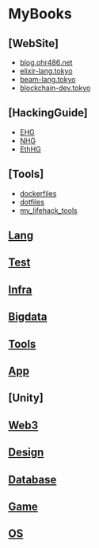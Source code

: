 
MyBooks
=======

## [WebSite]

- [blog.ohr486.net](https://github.com/ohr486/blog.ohr486.net)
- [elixir-lang.tokyo](https://github.com/ohr486/elixir-lang.tokyo)
- [beam-lang.tokyo](https://github.com/ohr486/beam-lang.tokyo)
- [blockchain-dev.tokyo](https://github.com/ohr486/blockchain-dev.tokyo)

## [HackingGuide]

- [EHG](https://github.com/ohr486/EHG)
- [NHG](https://github.com/ohr486/NHG)
- [EthHG](https://github.com/ohr486/EthHG)

## [Tools]

- [dockerfiles](https://github.com/ohr486/dockerfiles)
- [dotfiles](https://github.com/ohr486/dotfiles)
- [my\_lifehack\_tools](https://github.com/ohr486/my_lifehack_tools)

## [Lang](https://github.com/ohr486/MyBooks/tree/master/lang)

## [Test](https://github.com/ohr486/MyBooks/tree/master/testing)

## [Infra](https://github.com/ohr486/MyBooks/tree/master/infra)

## [Bigdata](https://github.com/ohr486/MyBooks/tree/master/bigdata)

## [Tools](https://github.com/ohr486/MyBooks/tree/master/tools)

## [App](https://github.com/ohr486/MyBooks/tree/master/app)

## [Unity]

## [Web3](https://github.com/ohr486/MyBooks/tree/master/web3)

## [Design](https://github.com/ohr486/MyBooks/tree/master/design)

## [Database](https://github.com/ohr486/MyBooks/tree/master/database)

## [Game](https://github.com/ohr486/MyBooks/tree/master/game)

## [OS](https://github.com/ohr486/MyBooks/tree/master/os)




